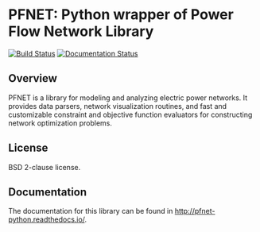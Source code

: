 # PFNET: Python wrapper of Power Flow Network Library

[![Build Status](https://travis-ci.org/ttinoco/PFNET.svg?branch=master)](https://travis-ci.org/ttinoco/PFNET)
[![Documentation Status](https://readthedocs.org/projects/pfnet-python/badge/?version=latest)](http://pfnet-python.readthedocs.io/en/latest/?badge=latest)

## Overview

PFNET is a library for modeling and analyzing electric power networks. It provides data parsers, network visualization routines, and fast and customizable constraint and objective function evaluators for constructing network optimization problems.

## License

BSD 2-clause license.

## Documentation

The documentation for this library can be found in <http://pfnet-python.readthedocs.io/>.
